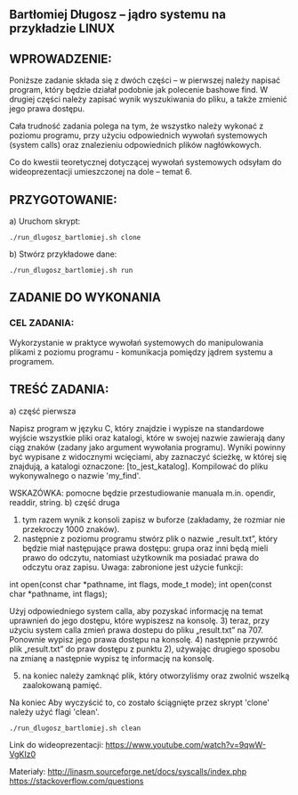 ## Bartłomiej Długosz – jądro systemu na przykładzie LINUX


## WPROWADZENIE:
Poniższe zadanie składa się z dwóch części – w pierwszej należy napisać program, który będzie działał podobnie jak polecenie bashowe find. W drugiej części należy zapisać wynik wyszukiwania do pliku, a także zmienić jego prawa dostępu. 

Cała trudność zadania polega na tym, że wszystko należy wykonać z poziomu programu, przy użyciu odpowiednich wywołań systemowych (system calls) oraz znalezieniu odpowiednich plików nagłówkowych.

Co do kwestii teoretycznej dotyczącej wywołań systemowych odsyłam do wideoprezentacji umieszczonej na dole – temat 6.

## PRZYGOTOWANIE:
a) Uruchom skrypt: 
```
./run_dlugosz_bartlomiej.sh clone
```
b) Stwórz przykładowe dane:
```
./run_dlugosz_bartlomiej.sh run
```
## ZADANIE DO WYKONANIA 
### CEL ZADANIA:
Wykorzystanie w praktyce wywołań systemowych do manipulowania plikami z poziomu programu - komunikacja pomiędzy jądrem systemu a programem.

## TREŚĆ ZADANIA:
a) część pierwsza

Napisz program w języku C, który znajdzie i wypisze na standardowe wyjście
wszystkie pliki oraz katalogi, które w swojej nazwie zawierają 
dany ciąg znaków (zadany jako argument wywołania programu).
Wyniki powinny być wypisane z widocznymi wcięciami, aby zaznaczyć
ścieżkę, w której się znajdują, a katalogi oznaczone: [to_jest_katalog].
Kompilować do pliku wykonywalnego o nazwie 'my_find'.


WSKAZÓWKA: pomocne będzie przestudiowanie manuala m.in. opendir, readdir, string.
b) część druga

1) tym razem wynik z konsoli zapisz w buforze (zakładamy, że rozmiar nie przekroczy 1000 znaków).
2) następnie z poziomu programu stwórz plik o nazwie „result.txt”, który będzie miał następujące prawa dostępu: grupa oraz inni będą mieli prawo do odczytu, natomiast użytkownik ma posiadać prawa do odczytu oraz zapisu.
Uwaga: zabronione jest użycie funkcji:

int open(const char *pathname, int flags, mode_t mode);
int open(const char *pathname, int flags);

Użyj odpowiedniego system calla, aby pozyskać informację na temat uprawnień do jego dostępu, które wypiszesz na konsolę. 
3) teraz, przy użyciu system calla zmień prawa dostepu do pliku „result.txt” na 707. Ponownie wypisz jego prawa dostępu na konsolę.
4) następnie przywróć plik „result.txt” do praw dostępu z punktu 2), używając drugiego sposobu na zmianę a następnie wypisz tę informację na konsolę.

5) na koniec należy zamknąć plik, który otworzyliśmy oraz zwolnić wszelką zaalokowaną pamięć.


Na koniec
Aby wyczyścić to, co zostało ściągnięte przez skrypt 'clone' należy użyć flagi 'clean'.
```
./run_dlugosz_bartlomiej.sh clean
```

Link do wideoprezentacji: 
https://www.youtube.com/watch?v=9qwW-VgKIz0


Materiały:
http://linasm.sourceforge.net/docs/syscalls/index.php
https://stackoverflow.com/questions
